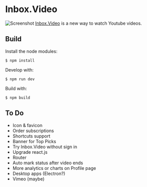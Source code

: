 # Inbox.Video

![Screenshot](http://inbox.video/images/screenshot.png)
[Inbox.Video](http://inbox.video/) is a new way to watch Youtube videos.

## Build

Install the node modules:

    $ npm install

Develop with:

    $ npm run dev

Build with:

    $ npm build



## To Do

- Icon & favicon
- Order subscriptions
- Shortcuts support
- Banner for Top Picks
- Try Inbox.Video without sign in
- Upgrade react.js
- Router
- Auto mark status after video ends
- More analytics or charts on Profile page
- Desktop apps (Electron?)
- Vimeo (maybe)
